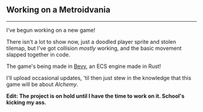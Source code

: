 ## Working on a Metroidvania
---
I've begun working on a new game! 

There isn't a lot to show now, just a doodled player sprite and stolen tilemap, but I've got collision *mostly* working, and the basic movement slapped together in code. 

The game's being made in [Bevy](https://bevyengine.org/), an ECS engine made in Rust!



I'll upload occasional updates, 'til then just stew in the knowledge that this game will be about *Alchemy*.

**Edit: The project is on hold until I have the time to work on it. School's kicking my ass.**